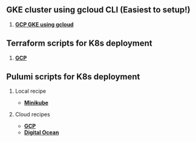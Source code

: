 <!--
 Copyright (c) 2021 Go Chronicles

 This software is released under the MIT License.
 https://opensource.org/licenses/MIT
-->

## GKE cluster using gcloud CLI (Easiest to setup!)

1. **[GCP GKE using gcloud](https://github.com/nikhilakki/benchmark-rest-frameworks/tree/main/deploy/gcloud)**

## Terraform scripts for K8s deployment

1. **[GCP](https://github.com/nikhilakki/benchmark-rest-frameworks/tree/main/deploy/terraform/gcp)**

## Pulumi scripts for K8s deployment

1. Local recipe
   - **[Minikube](https://github.com/nikhilakki/benchmark-rest-frameworks/tree/main/deploy/minikube)**

1. Cloud recipes
   - **[GCP](https://github.com/nikhilakki/benchmark-rest-frameworks/tree/main/deploy/pulumi/gcp)**
   - **[Digital Ocean](https://github.com/nikhilakki/benchmark-rest-frameworks/tree/main/deploy/pulumi/digitalocean)**
